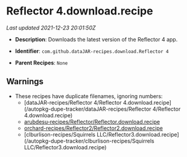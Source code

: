 # Reflector 4.download.recipe

_Last updated 2021-12-23 20:01:50Z_

- **Description**: Downloads the latest version of the Reflector 4 app.

- **Identifier**: `com.github.dataJAR-recipes.download.Reflector 4`

- **Parent Recipes**: `None`


## Warnings

- These recipes have duplicate filenames, ignoring numbers:
    - [dataJAR-recipes/Reflector 4/Reflector 4.download.recipe](/autopkg-dupe-tracker/dataJAR-recipes/Reflector 4/Reflector 4.download.recipe)
    - [arubdesu-recipes/Reflector/Reflector.download.recipe](/autopkg-dupe-tracker/arubdesu-recipes/Reflector/Reflector.download.recipe)
    - [orchard-recipes/Reflector2/Reflector2.download.recipe](/autopkg-dupe-tracker/orchard-recipes/Reflector2/Reflector2.download.recipe)
    - [clburlison-recipes/Squirrels LLC/Reflector3.download.recipe](/autopkg-dupe-tracker/clburlison-recipes/Squirrels LLC/Reflector3.download.recipe)